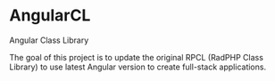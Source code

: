 # AngularCL
Angular Class Library

The goal of this project is to update the original RPCL (RadPHP Class Library) to use latest Angular version to create full-stack applications.
